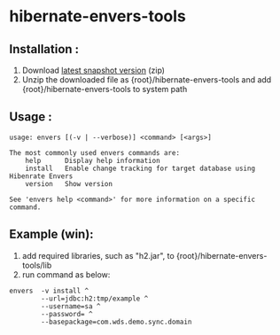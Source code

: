 # hibernate-envers-tools

## Installation :

1. Download [latest snapshot version](https://github.com/hydra1983/hibernate-envers-tools/tree/mvn-repo/snapshots/com/wds/tools/hibernate-envers-tools/3.6.10-SNAPSHOT) (zip)
2. Unzip the downloaded file as {root}/hibernate-envers-tools and add {root}/hibernate-envers-tools to system path

## Usage :

```shell
usage: envers [(-v | --verbose)] <command> [<args>]

The most commonly used envers commands are:
    help      Display help information
    install   Enable change tracking for target database using Hibenrate Envers
    version   Show version

See 'envers help <command>' for more information on a specific command.

```

## Example (win):
1. add required libraries, such as "h2.jar", to {root}/hibernate-envers-tools/lib
2. run command as below:

```shell
envers  -v install ^
        --url=jdbc:h2:tmp/example ^
        --username=sa ^
        --password= ^
        --basepackage=com.wds.demo.sync.domain
```
